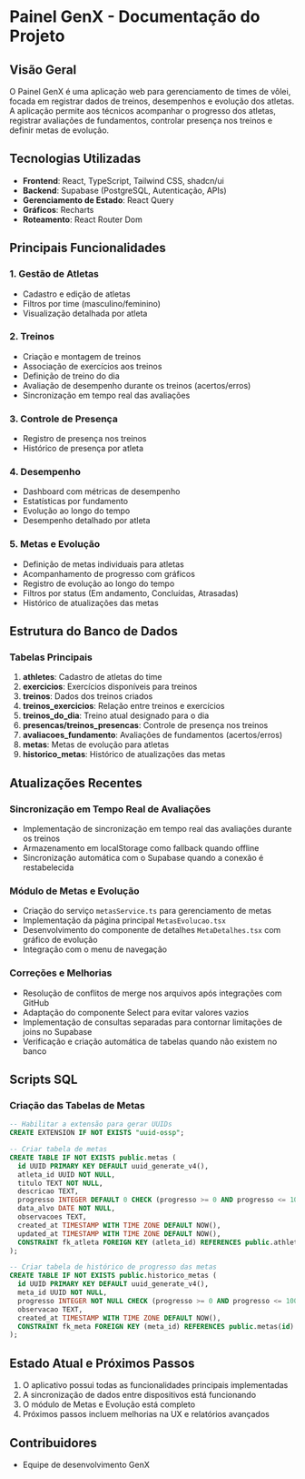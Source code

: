 # Painel GenX - Documentação do Projeto

## Visão Geral
O Painel GenX é uma aplicação web para gerenciamento de times de vôlei, focada em registrar dados de treinos, desempenhos e evolução dos atletas. A aplicação permite aos técnicos acompanhar o progresso dos atletas, registrar avaliações de fundamentos, controlar presença nos treinos e definir metas de evolução.

## Tecnologias Utilizadas
- **Frontend**: React, TypeScript, Tailwind CSS, shadcn/ui
- **Backend**: Supabase (PostgreSQL, Autenticação, APIs)
- **Gerenciamento de Estado**: React Query
- **Gráficos**: Recharts
- **Roteamento**: React Router Dom

## Principais Funcionalidades

### 1. Gestão de Atletas
- Cadastro e edição de atletas
- Filtros por time (masculino/feminino)
- Visualização detalhada por atleta

### 2. Treinos
- Criação e montagem de treinos
- Associação de exercícios aos treinos
- Definição de treino do dia
- Avaliação de desempenho durante os treinos (acertos/erros)
- Sincronização em tempo real das avaliações

### 3. Controle de Presença
- Registro de presença nos treinos
- Histórico de presença por atleta

### 4. Desempenho
- Dashboard com métricas de desempenho
- Estatísticas por fundamento
- Evolução ao longo do tempo
- Desempenho detalhado por atleta

### 5. Metas e Evolução
- Definição de metas individuais para atletas
- Acompanhamento de progresso com gráficos
- Registro de evolução ao longo do tempo
- Filtros por status (Em andamento, Concluídas, Atrasadas)
- Histórico de atualizações das metas

## Estrutura do Banco de Dados

### Tabelas Principais
1. **athletes**: Cadastro de atletas do time
2. **exercicios**: Exercícios disponíveis para treinos
3. **treinos**: Dados dos treinos criados
4. **treinos_exercicios**: Relação entre treinos e exercícios
5. **treinos_do_dia**: Treino atual designado para o dia
6. **presencas/treinos_presencas**: Controle de presença nos treinos
7. **avaliacoes_fundamento**: Avaliações de fundamentos (acertos/erros)
8. **metas**: Metas de evolução para atletas
9. **historico_metas**: Histórico de atualizações das metas

## Atualizações Recentes

### Sincronização em Tempo Real de Avaliações
- Implementação de sincronização em tempo real das avaliações durante os treinos
- Armazenamento em localStorage como fallback quando offline
- Sincronização automática com o Supabase quando a conexão é restabelecida

### Módulo de Metas e Evolução
- Criação do serviço `metasService.ts` para gerenciamento de metas
- Implementação da página principal `MetasEvolucao.tsx`
- Desenvolvimento do componente de detalhes `MetaDetalhes.tsx` com gráfico de evolução
- Integração com o menu de navegação

### Correções e Melhorias
- Resolução de conflitos de merge nos arquivos após integrações com GitHub
- Adaptação do componente Select para evitar valores vazios
- Implementação de consultas separadas para contornar limitações de joins no Supabase
- Verificação e criação automática de tabelas quando não existem no banco

## Scripts SQL

### Criação das Tabelas de Metas

```sql
-- Habilitar a extensão para gerar UUIDs
CREATE EXTENSION IF NOT EXISTS "uuid-ossp";

-- Criar tabela de metas
CREATE TABLE IF NOT EXISTS public.metas (
  id UUID PRIMARY KEY DEFAULT uuid_generate_v4(),
  atleta_id UUID NOT NULL,
  titulo TEXT NOT NULL,
  descricao TEXT,
  progresso INTEGER DEFAULT 0 CHECK (progresso >= 0 AND progresso <= 100),
  data_alvo DATE NOT NULL,
  observacoes TEXT,
  created_at TIMESTAMP WITH TIME ZONE DEFAULT NOW(),
  updated_at TIMESTAMP WITH TIME ZONE DEFAULT NOW(),
  CONSTRAINT fk_atleta FOREIGN KEY (atleta_id) REFERENCES public.athletes(id) ON DELETE CASCADE
);

-- Criar tabela de histórico de progresso das metas
CREATE TABLE IF NOT EXISTS public.historico_metas (
  id UUID PRIMARY KEY DEFAULT uuid_generate_v4(),
  meta_id UUID NOT NULL,
  progresso INTEGER NOT NULL CHECK (progresso >= 0 AND progresso <= 100),
  observacao TEXT,
  created_at TIMESTAMP WITH TIME ZONE DEFAULT NOW(),
  CONSTRAINT fk_meta FOREIGN KEY (meta_id) REFERENCES public.metas(id) ON DELETE CASCADE
);
```

## Estado Atual e Próximos Passos
1. O aplicativo possui todas as funcionalidades principais implementadas
2. A sincronização de dados entre dispositivos está funcionando
3. O módulo de Metas e Evolução está completo
4. Próximos passos incluem melhorias na UX e relatórios avançados

## Contribuidores
- Equipe de desenvolvimento GenX

